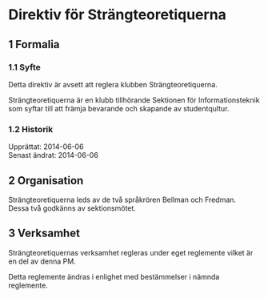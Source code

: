 # Direktiv för Strängteoretiquerna

## 1 Formalia

### 1.1 Syfte

Detta direktiv är avsett att reglera klubben Strängteoretiquerna.

Strängteoretiquerna är en klubb tillhörande Sektionen för Informationsteknik som syftar till att främja bevarande och skapande av studentqultur.

### 1.2 Historik

Upprättat: 2014-06-06  
Senast ändrat: 2014-06-06

## 2 Organisation

Strängteoretiquerna leds av de två språkrören Bellman och Fredman.  
Dessa två godkänns av sektionsmötet.

## 3 Verksamhet

Strängteoretiquernas verksamhet regleras under eget reglemente vilket är en del av denna PM.

Detta reglemente ändras i enlighet med bestämmelser i nämnda reglemente.
